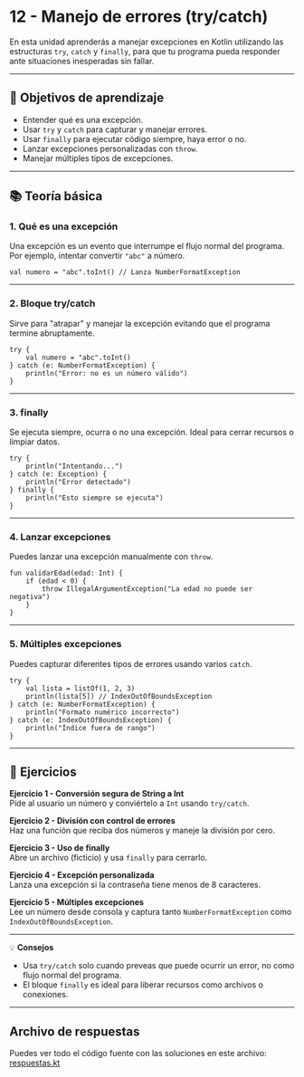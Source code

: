 # 12 - Manejo de errores (try/catch)

En esta unidad aprenderás a manejar excepciones en Kotlin utilizando las estructuras `try`, `catch` y `finally`, para que tu programa pueda responder ante situaciones inesperadas sin fallar.

---

## 🎯 Objetivos de aprendizaje

- Entender qué es una excepción.
- Usar `try` y `catch` para capturar y manejar errores.
- Usar `finally` para ejecutar código siempre, haya error o no.
- Lanzar excepciones personalizadas con `throw`.
- Manejar múltiples tipos de excepciones.

---

## 📚 Teoría básica

### 1. **Qué es una excepción**
Una excepción es un evento que interrumpe el flujo normal del programa. Por ejemplo, intentar convertir `"abc"` a número.

    val numero = "abc".toInt() // Lanza NumberFormatException

---

### 2. **Bloque try/catch**
Sirve para "atrapar" y manejar la excepción evitando que el programa termine abruptamente.

    try {
        val numero = "abc".toInt()
    } catch (e: NumberFormatException) {
        println("Error: no es un número válido")
    }

---

### 3. **finally**
Se ejecuta siempre, ocurra o no una excepción. Ideal para cerrar recursos o limpiar datos.

    try {
        println("Intentando...")
    } catch (e: Exception) {
        println("Error detectado")
    } finally {
        println("Esto siempre se ejecuta")
    }

---

### 4. **Lanzar excepciones**
Puedes lanzar una excepción manualmente con `throw`.

    fun validarEdad(edad: Int) {
        if (edad < 0) {
            throw IllegalArgumentException("La edad no puede ser negativa")
        }
    }

---

### 5. **Múltiples excepciones**
Puedes capturar diferentes tipos de errores usando varios `catch`.

    try {
        val lista = listOf(1, 2, 3)
        println(lista[5]) // IndexOutOfBoundsException
    } catch (e: NumberFormatException) {
        println("Formato numérico incorrecto")
    } catch (e: IndexOutOfBoundsException) {
        println("Índice fuera de rango")
    }

---

## 📝 Ejercicios

**Ejercicio 1 - Conversión segura de String a Int**  
Pide al usuario un número y conviértelo a `Int` usando `try/catch`.

**Ejercicio 2 - División con control de errores**  
Haz una función que reciba dos números y maneje la división por cero.

**Ejercicio 3 - Uso de finally**  
Abre un archivo (ficticio) y usa `finally` para cerrarlo.

**Ejercicio 4 - Excepción personalizada**  
Lanza una excepción si la contraseña tiene menos de 8 caracteres.

**Ejercicio 5 - Múltiples excepciones**  
Lee un número desde consola y captura tanto `NumberFormatException` como `IndexOutOfBoundsException`.

---

💡 **Consejos**  
- Usa `try/catch` solo cuando preveas que puede ocurrir un error, no como flujo normal del programa.  
- El bloque `finally` es ideal para liberar recursos como archivos o conexiones.

---

## Archivo de respuestas

Puedes ver todo el código fuente con las soluciones en este archivo:  
[respuestas.kt](./respuestas.kt)
